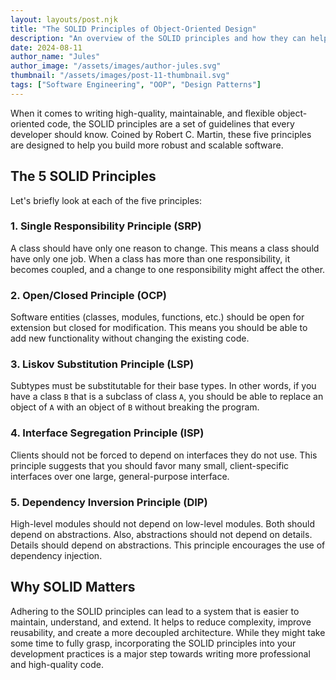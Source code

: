 ```yaml
---
layout: layouts/post.njk
title: "The SOLID Principles of Object-Oriented Design"
description: "An overview of the SOLID principles and how they can help you write better object-oriented code."
date: 2024-08-11
author_name: "Jules"
author_image: "/assets/images/author-jules.svg"
thumbnail: "/assets/images/post-11-thumbnail.svg"
tags: ["Software Engineering", "OOP", "Design Patterns"]
---
```


When it comes to writing high-quality, maintainable, and flexible object-oriented code, the SOLID principles are a set of guidelines that every developer should know. Coined by Robert C. Martin, these five principles are designed to help you build more robust and scalable software.

## The 5 SOLID Principles

Let's briefly look at each of the five principles:

### 1. Single Responsibility Principle (SRP)
A class should have only one reason to change. This means a class should have only one job. When a class has more than one responsibility, it becomes coupled, and a change to one responsibility might affect the other.

### 2. Open/Closed Principle (OCP)
Software entities (classes, modules, functions, etc.) should be open for extension but closed for modification. This means you should be able to add new functionality without changing the existing code.

### 3. Liskov Substitution Principle (LSP)
Subtypes must be substitutable for their base types. In other words, if you have a class `B` that is a subclass of class `A`, you should be able to replace an object of `A` with an object of `B` without breaking the program.

### 4. Interface Segregation Principle (ISP)
Clients should not be forced to depend on interfaces they do not use. This principle suggests that you should favor many small, client-specific interfaces over one large, general-purpose interface.

### 5. Dependency Inversion Principle (DIP)
High-level modules should not depend on low-level modules. Both should depend on abstractions. Also, abstractions should not depend on details. Details should depend on abstractions. This principle encourages the use of dependency injection.

## Why SOLID Matters

Adhering to the SOLID principles can lead to a system that is easier to maintain, understand, and extend. It helps to reduce complexity, improve reusability, and create a more decoupled architecture. While they might take some time to fully grasp, incorporating the SOLID principles into your development practices is a major step towards writing more professional and high-quality code.
